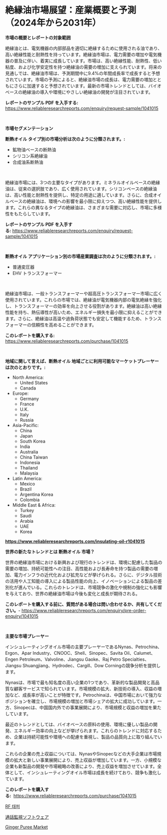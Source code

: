 <p><h1>絶縁油市場展望：産業概要と予測（2024年から2031年）</h1></p><p><strong>市場の概要とレポートの対象範囲</strong></p>
<p><p>絶縁油とは、電気機器の内部部品を適切に絶縁するために使用される油であり、高い絶縁性能と耐熱性を持っています。絶縁油市場は、電力需要の増加や電気機器の普及に伴い、着実に成長しています。市場は、高い絶縁性能、耐熱性、低い粘度、および化学安定性を持つ絶縁油の需要の増加に支えられています。将来の見通しでは、絶縁油市場は、予測期間中に9.4%の年間成長率で成長すると予想されています。市場の予測によると、絶縁油市場の成長は、電力需要の増加とともにさらに加速すると予想されています。最新の市場トレンドとしては、バイオベースの絶縁油の導入や環境にやさしい絶縁油の開発が注目されています。</p></p>
<p><strong>レポートのサンプル PDF を入手する:</strong> <a href="https://www.reliableresearchreports.com/enquiry/request-sample/1041015">https://www.reliableresearchreports.com/enquiry/request-sample/1041015</a></p>
<p>&nbsp;</p>
<p><strong>市場セグメンテーション</strong></p>
<p><strong>断熱オイル タイプ別の市場分析は次のように分類されます。:</strong></p>
<p><ul><li>鉱物油ベースの断熱油</li><li>シリコン系絶縁油</li><li>合成油系断熱油</li></ul></p>
<p>&nbsp;</p>
<p><p>絶縁油市場には、3つの主要なタイプがあります。ミネラルオイルベースの絶縁油は、従来の選択肢であり、広く使用されています。シリコンベースの絶縁油は、高い性能と耐熱性を提供し、特定の用途に適しています。さらに、合成オイルベースの絶縁油は、環境への影響を最小限に抑えつつ、高い絶縁性能を提供します。これらの異なるタイプの絶縁油は、さまざまな需要に対応し、市場に多様性をもたらしています。</p></p>
<p><strong>レポートのサンプル PDF を入手する:</strong>&nbsp;<a href="https://www.reliableresearchreports.com/enquiry/request-sample/1041015">https://www.reliableresearchreports.com/enquiry/request-sample/1041015</a></p>
<p>&nbsp;</p>
<p><strong> 断熱オイル アプリケーション別の市場産業調査は次のように分類されます。:</strong></p>
<p><ul><li>普通変圧器</li><li>EHV トランスフォーマー</li></ul></p>
<p>&nbsp;</p>
<p><p>絶縁油市場は、一般トランスフォーマーや超高圧トランスフォーマー市場に広く使用されています。これらの市場では、絶縁油が電気機器内部の電気絶縁を強化し、トランスフォーマーの効率を向上させる役割があります。絶縁油は高い絶縁性能を持ち、熱伝導性が高いため、エネルギー損失を最小限に抑えることができます。さらに、絶縁油は高温や過負荷状態でも安定して機能するため、トランスフォーマーの信頼性を高めることができます。</p></p>
<p><strong>このレポートを購入する:</strong>&nbsp; <a href="https://www.reliableresearchreports.com/purchase/1041015">https://www.reliableresearchreports.com/purchase/1041015</a></p>
<p>&nbsp;</p>
<p><strong>地域に関して言えば、断熱オイル 地域ごとに利用可能なマーケットプレーヤーは次のとおりです。:</strong></p>
<p><ul>
    <li>
        North America:
        <ul>
            <li>United States</li>
            <li>Canada</li>
        </ul>
    </li>
    <li>
        Europe:
        <ul>
            <li>Germany</li>
            <li>France</li>
            <li>U.K.</li>
            <li>Italy</li>
            <li>Russia</li>
        </ul>
    </li>
    <li>
        Asia-Pacific:
        <ul>
            <li>China</li>
            <li>Japan</li>
            <li>South Korea</li>
            <li>India</li>
            <li>Australia</li>
            <li>China Taiwan</li>
            <li>Indonesia</li>
            <li>Thailand</li>
            <li>Malaysia</li>
        </ul>
    </li>
    <li>
        Latin America:
        <ul>
            <li>Mexico</li>
            <li>Brazil</li>
            <li>Argentina Korea</li>
            <li>Colombia</li>
        </ul>
    </li>
    <li>
        Middle East & Africa:
        <ul>
            <li>Turkey</li>
            <li>Saudi</li>
            <li>Arabia</li>
            <li>UAE</li>
            <li>Korea</li>
        </ul>
    </li>
    </ul></p>
<p><strong><a href="https://www.reliableresearchreports.com/insulating-oil-r1041015">https://www.reliableresearchreports.com/insulating-oil-r1041015</a></strong>&nbsp;</p>
<p><strong>世界の新たなトレンドとは 断熱オイル 市場？</strong></p>
<p><p>世界の絶縁油市場における新興および現行のトレンドは、環境に配慮した製品の需要の増加、持続可能性への注目、高性能および長寿命を持つ製品の需要の増加、電力インフラの近代化および拡充などが挙げられる。さらに、デジタル技術の活用や人工知能の導入による製品性能の向上、イノベーションによる製品の差別化が進んでいる。これらのトレンドは、市場競争の激化や規制の強化にも影響を与えており、世界の絶縁油市場は今後も変化と成長が期待される。</p></p>
<p><strong>このレポートを購入する前に、質問がある場合は問い合わせるか、共有してください。</strong>- <a href="https://www.reliableresearchreports.com/enquiry/pre-order-enquiry/1041015">https://www.reliableresearchreports.com/enquiry/pre-order-enquiry/1041015</a></p>
<p>&nbsp;</p>
<p><strong>主要な市場プレーヤー</strong></p>
<p><p>インシュレーティングオイル市場の主要プレーヤーであるNynas、Petrochina、Ergon、Apar Industry、CNOOC、Shell、Sinopec、Savita Oil、Calumet、Engen Petroleum、Valvoline、Jiangsu Gaoke、Raj Petro Specialties、Jiangsu Shuangjiang、Hydrodec、Cargill、Dow Corningの競争分析を提供します。</p><p>Nynasは、市場で最も知名度の高い企業の1つであり、革新的な製品開発と高品質な顧客サービスで知られています。市場規模の拡大、新技術の導入、収益の増加など、成長率が高いことが特徴です。Petrochinaは、中国市場において強力なポジションを確立し、市場規模の増加と市場シェアの拡大に成功しています。一方、Sinopecは、中国国内外での事業展開により、市場規模と収益の増加を果たしています。</p><p>最近のトレンドとしては、バイオベースの原料の使用、環境に優しい製品の開発、エネルギー効率の向上などが挙げられます。これらのトレンドに対応するため、企業は持続可能性や環境への配慮を重視し、製品の品質向上に取り組んでいます。</p><p>これらの企業の売上収益については、NynasやSinopecなどの大手企業は市場規模の拡大と新しい事業展開により、売上収益が増加しています。一方、小規模な企業も新製品の開発や市場戦略の改善により、売上収益を増加させています。全体として、インシュレーティングオイル市場は成長を続けており、競争も激化しています。</p></p>
<p><strong>このレポートを購入する:</strong>&nbsp;&nbsp;<a href="https://www.reliableresearchreports.com/purchase/1041015">https://www.reliableresearchreports.com/purchase/1041015</a></p>
<p><p><a href="https://medium.com/@johnsonlowe2023_38650/rf-%ED%83%AD%ED%8D%BC-%EC%8B%9C%EC%9E%A5%EC%9D%98-%EB%8D%B0%EC%9D%B4%ED%84%B0-%ED%95%B4%EB%8F%85-%EC%8B%9C%EC%9E%A5-%EC%A0%90%EC%9C%A0%EC%9C%A8-%ED%8A%B8%EB%A0%8C%EB%93%9C-%EB%B0%8F-%EC%84%B1%EC%9E%A5-%EC%96%91%EC%83%81-3643db9c9954">RF 태퍼</a></p><p><a href="https://medium.com/@jacobkelly525/%E3%82%B3%E3%83%BC%E3%83%AB%E3%83%A2%E3%83%8B%E3%82%BF%E3%83%AA%E3%83%B3%E3%82%B0%E3%82%BD%E3%83%95%E3%83%88%E3%82%A6%E3%82%A7%E3%82%A2%E5%B8%82%E5%A0%B4-%E5%B8%82%E5%A0%B4cagr-%E5%B8%82%E5%A0%B4%E3%83%88%E3%83%AC%E3%83%B3%E3%83%89-%E6%88%90%E9%95%B7%E6%88%A6%E7%95%A5%E3%81%AB%E9%96%A2%E3%81%99%E3%82%8B%E6%B4%9E%E5%AF%9F-dc26a0d5fea3">通話監視ソフトウェア</a></p><p><a href="https://butternut-bug-553.notion.site/Ginger-Puree-Market-Report-Reveals-the-Latest-Trends-And-Growth-Opportunities-of-this-Market-c53a2e406188457a929d3ca31bcd7422">Ginger Puree Market</a></p></p>